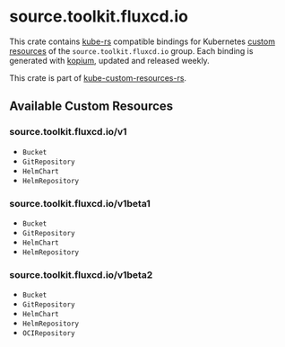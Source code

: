 <!--
SPDX-FileCopyrightText: The kube-custom-resources-rs Authors
SPDX-License-Identifier: 0BSD
 -->

# source.toolkit.fluxcd.io

This crate contains [kube-rs](https://kube.rs/) compatible bindings for Kubernetes [custom resources](https://kubernetes.io/docs/tasks/extend-kubernetes/custom-resources/custom-resource-definitions/) of the `source.toolkit.fluxcd.io` group. Each binding is generated with [kopium](https://github.com/kube-rs/kopium), updated and released weekly.

This crate is part of [kube-custom-resources-rs](https://github.com/metio/kube-custom-resources-rs).

## Available Custom Resources

### source.toolkit.fluxcd.io/v1
- `Bucket`
- `GitRepository`
- `HelmChart`
- `HelmRepository`
### source.toolkit.fluxcd.io/v1beta1
- `Bucket`
- `GitRepository`
- `HelmChart`
- `HelmRepository`
### source.toolkit.fluxcd.io/v1beta2
- `Bucket`
- `GitRepository`
- `HelmChart`
- `HelmRepository`
- `OCIRepository`
